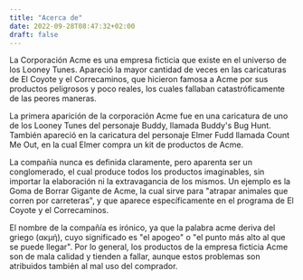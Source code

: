 ```yaml
---
title: "Acerca de"
date: 2022-09-28T08:47:32+02:00
draft: false
---
```


La Corporación Acme es una empresa ficticia que existe en el universo de los Looney Tunes. Apareció la mayor cantidad de veces en las caricaturas de El Coyote y el Correcaminos, que hicieron famosa a Acme por sus productos peligrosos y poco reales, los cuales fallaban catastróficamente de las peores maneras.

La primera aparición de la corporación Acme fue en una caricatura de uno de los Looney Tunes del personaje Buddy, llamada Buddy's Bug Hunt. También apareció en la caricatura del personaje Elmer Fudd llamada Count Me Out, en la cual Elmer compra un kit de productos de Acme.

La compañía nunca es definida claramente, pero aparenta ser un conglomerado, el cual produce todos los productos imaginables, sin importar la elaboración ni la extravagancia de los mismos. Un ejemplo es la Goma de Borrar Gigante de Acme, la cual sirve para "atrapar animales que corren por carreteras", y que aparece específicamente en el programa de El Coyote y el Correcaminos.

El nombre de la compañía es irónico, ya que la palabra acme deriva del griego (ακμή), cuyo significado es "el apogeo" o "el punto más alto al que se puede llegar". Por lo general, los productos de la empresa ficticia Acme son de mala calidad y tienden a fallar, aunque estos problemas son atribuidos también al mal uso del comprador.

